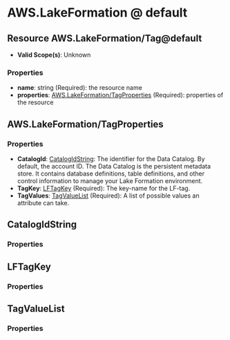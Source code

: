 # AWS.LakeFormation @ default

## Resource AWS.LakeFormation/Tag@default
* **Valid Scope(s)**: Unknown
### Properties
* **name**: string (Required): the resource name
* **properties**: [AWS.LakeFormation/TagProperties](#awslakeformationtagproperties) (Required): properties of the resource

## AWS.LakeFormation/TagProperties
### Properties
* **CatalogId**: [CatalogIdString](#catalogidstring): The identifier for the Data Catalog. By default, the account ID. The Data Catalog is the persistent metadata store. It contains database definitions, table definitions, and other control information to manage your Lake Formation environment.
* **TagKey**: [LFTagKey](#lftagkey) (Required): The key-name for the LF-tag.
* **TagValues**: [TagValueList](#tagvaluelist) (Required): A list of possible values an attribute can take.

## CatalogIdString
### Properties

## LFTagKey
### Properties

## TagValueList
### Properties

